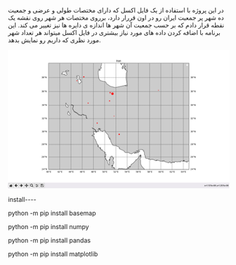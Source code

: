 در این پروژه با استفاده از یک فایل اکسل که دارای مختصات طولی و عرضی و جمعیت ده شهر پر جمعیت ایران رو در اون قررار دارد، 
برروی مختصات هر شهر روی نقشه یک نقطه قرار دادم که بر حسب جمعیت آن شهر ها اندازه ی دایره ها نیز تغییر می کند.
این برنامه با اضافه کردن داده های مورد نیاز بیشتری در فایل اکسل میتواند هر تعداد شهر مورد نظری که داریم رو نمایش بدهد.


<img src="https://github.com/Aliakbar-omidi/Ten-most-populous-cities-of-Iran/blob/main/map.png"> 



install----

python -m pip install basemap

python -m pip install numpy

python -m pip install pandas

python -m pip install matplotlib
